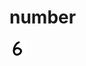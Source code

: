 # number
![image](https://github.com/Glorrria/number/blob/a3ce0ef5b0d714235a42ee899183d963dc85f560/%E6%9C%9F%E6%9C%AB6.bmp)
